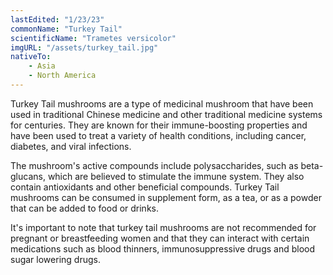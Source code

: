 ```yaml
---
lastEdited: "1/23/23"
commonName: "Turkey Tail"
scientificName: "Trametes versicolor"
imgURL: "/assets/turkey_tail.jpg"
nativeTo:
    - Asia
    - North America
---
```


Turkey Tail mushrooms are a type of medicinal mushroom that have been used in traditional Chinese medicine and other traditional medicine systems for centuries. They are known for their immune-boosting properties and have been used to treat a variety of health conditions, including cancer, diabetes, and viral infections.

The mushroom's active compounds include polysaccharides, such as beta-glucans, which are believed to stimulate the immune system. They also contain antioxidants and other beneficial compounds. Turkey Tail mushrooms can be consumed in supplement form, as a tea, or as a powder that can be added to food or drinks.

It's important to note that turkey tail mushrooms are not recommended for pregnant or breastfeeding women and that they can interact with certain medications such as blood thinners, immunosuppressive drugs and blood sugar lowering drugs.